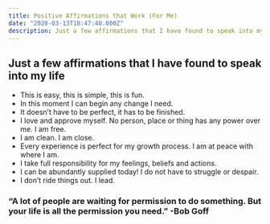 ```yaml
---
title: Positive Affirmations that Work (For Me)
date: "2020-03-13T18:47:40.000Z"
description: Just a few affirmations that I have found to speak into my life
---
```


## Just a few affirmations that I have found to speak into my life

- This is easy, this is simple, this is fun.
- In this moment I can begin any change I need.
- It doesn’t have to be perfect, it has to be finished.
- I love and approve myself. No person, place or thing has any power over me. I am free.
- I am clean. I am close.
- Every experience is perfect for my growth process. I am at peace with where I am.
- I take full responsibility for my feelings, beliefs and actions.
- I can be abundantly supplied today! I do not have to struggle or despair.
- I don’t ride things out. I lead.

### “A lot of people are waiting for permission to do something. But your life is all the permission you need.” -Bob Goff
